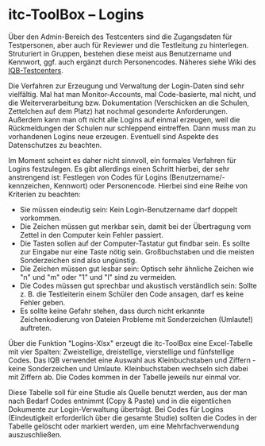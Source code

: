 ﻿# itc-ToolBox – Logins
Über den Admin-Bereich des Testcenters sind die Zugangsdaten für 
Testpersonen, aber auch für Reviewer und die Testleitung zu hinterlegen. Struturiert 
in Gruppen, bestehen diese meist aus Benutzername und Kennwort, ggf. auch ergänzt 
durch Personencodes. Näheres siehe Wiki des [IQB-Testcenters](https://github.com/iqb-berlin/testcenter-frontend/wiki).

Die Verfahren zur Erzeugung und Verwaltung der Login-Daten sind sehr vielfältig. Mal 
hat man Monitor-Accounts, mal Code-basierte, mal nicht, und die Weiterverarbeitung bzw. 
Dokumentation (Verschicken an die Schulen, Zettelchen auf dem Platz) hat nochmal 
gesonderte Anforderungen. Außerdem kann man oft nicht alle Logins auf einmal erzeugen, 
weil die Rückmeldungen der Schulen nur schleppend eintreffen. Dann muss man zu 
vorhandenen Logins neue erzeugen. Eventuell sind Aspekte des Datenschutzes zu beachten.

Im Moment scheint es daher nicht sinnvoll, ein formales Verfahren für Logins festzulegen. Es 
gibt allerdings einen Schritt hierbei, der sehr anstrengend ist: Festlegen von Codes für 
Logins (Benutzername/-kennzeichen, Kennwort) oder Personencode. Hierbei 
sind eine Reihe von Kriterien zu beachten:
* Sie müssen eindeutig sein: Kein Login-Benutzername darf doppelt vorkommen.
* Die Zeichen müssen gut merkbar sein, damit bei der Übertragung vom Zettel in den 
Computer kein Fehler passiert.
* Die Tasten sollen auf der Computer-Tastatur gut findbar sein. Es sollte zur Eingabe nur 
eine Taste nötig sein. Großbuchstaben und die meisten Sonderzeichen sind also ungünstig.
* Die Zeichen müssen gut lesbar sein: Optisch sehr ähnliche Zeichen wie "n" und "m" 
oder "1" und "l" sind zu vermeiden.
* Die Codes müssen gut sprechbar und akustisch verständlich sein: Sollte z. B. die 
Testleiterin einem Schüler den Code ansagen, darf es keine Fehler geben.
* Es sollte keine Gefahr stehen, dass durch nicht erkannte Zeichenkodierung von Dateien 
Probleme mit Sonderzeichen (Umlaute!) auftreten.

Über die Funktion "Logins-Xlsx" erzeugt die itc-ToolBox eine Excel-Tabelle mit vier 
Spalten: Zweistellige, dreistellige, vierstellige und fünfstellige Codes. Das IQB 
verwendet eine Auswahl aus Kleinbuchstaben und Ziffern - keine Sonderzeichen und Umlaute. 
Kleinbuchstaben wechseln sich dabei mit Ziffern ab. Die Codes kommen in der Tabelle 
jeweils nur einmal vor.

Diese Tabelle soll für eine Studie als Quelle benutzt werden, aus 
der man nach Bedarf Codes entnimmt (Copy & Paste) und in die eigentlichen Dokumente zur 
Login-Verwaltung überträgt. Bei Codes für Logins (Eindeutigkeit erforderlich über die 
gesamte Studie) sollten die Codes in der Tabelle gelöscht oder markiert werden, um 
eine Mehrfachverwendung auszuschließen.